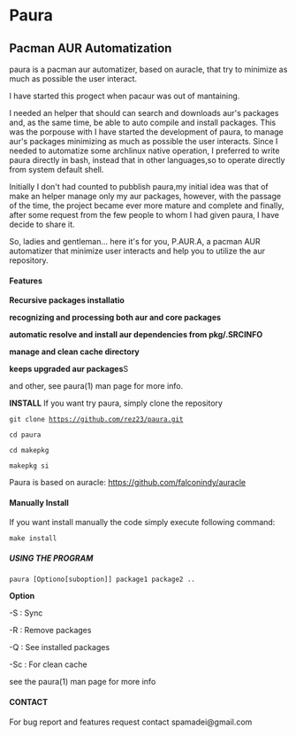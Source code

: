 <h1><strong>Paura</strong></h1>
<h2><strong>Pacman AUR Automatization</strong></h2>

paura is a pacman aur automatizer, based on auracle, that try to minimize as much as 
possible the user interact.

I have started this progect when pacaur was out of mantaining.

I needed an helper that should can search and downloads aur's packages and, as the 
same time, be able to auto compile and install packages. This was the 
porpouse with I have started the development of paura, to manage aur's packages minimizing as 
much as possible the user interacts. Since I needed to automatize some archlinux 
native operation, I preferred to write paura directly in bash, instead that in other 
languages,so to operate directly from system default shell.

Initially I don't had counted to pubblish paura,my initial idea was that of make an helper manage only my aur packages, however, with the passage of the time, the 
project became ever more mature and complete and finally, after some request from 
the few people to whom I had given paura, I have decide to share it.

So, ladies and gentleman... here it's for you, P.AUR.A, a pacman AUR automatizer 
that minimize user interacts and help you to utilize the aur repository.

<h4><strong>Features</strong></h5>

<strong>Recursive packages installatio</strong>

<strong>recognizing and processing both aur and core packages</strong>

<strong>automatic resolve and install aur dependencies from pkg/.SRCINFO</strong>

<strong>manage and clean cache directory</strong>

<strong>keeps upgraded aur packages</strong>S

and other, see paura(1) man page for more info.

<strong>INSTALL</strong>
If you want try paura,
simply clone the repository

<code>git clone https://github.com/rez23/paura.git</code>

<code>cd paura</code>

<code>cd makepkg</code>

<code>makepkg si</code>

Paura is based on auracle: https://github.com/falconindy/auracle

<h4><strong>Manually Install</strong></h4>

If you want install manually the code simply execute following command: 

<code>make install</code>
<h5><strong>USING THE PROGRAM </strong> </h5>

<code>paura [Optiono[suboption]] package1 package2 .. </code>

<strong>Option</strong>

-S : Sync

-R : Remove packages

-Q : See installed packages

-Sc : For clean cache

see the paura(1) man page for more info
<h4><strong>CONTACT</strong></h4>
For bug report and features request contact <email>spamadei@gmail.com</email>
